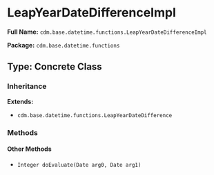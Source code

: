 # LeapYearDateDifferenceImpl

**Full Name:** `cdm.base.datetime.functions.LeapYearDateDifferenceImpl`

**Package:** `cdm.base.datetime.functions`

## Type: Concrete Class

### Inheritance

**Extends:**
- `cdm.base.datetime.functions.LeapYearDateDifference`

### Methods

#### Other Methods

- `Integer doEvaluate(Date arg0, Date arg1)`

